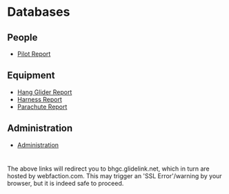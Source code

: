 # Databases

## People

* [Pilot Report](/db/pilot)

## Equipment

* [Hang Glider Report](/db/glider)
* [Harness Report](/db/harness)
* [Parachute Report](/db/chute)

## Administration

* [Administration](/db/admin)


<div class="alert alert-info" role="alert" style="margin-top: 5ex;">
The above links will redirect you to bhgc.glidelink.net, which in turn
are hosted by webfaction.com. This may trigger an 'SSL Error'/warning
by your browser, but it is indeed safe to proceed.
</div>
